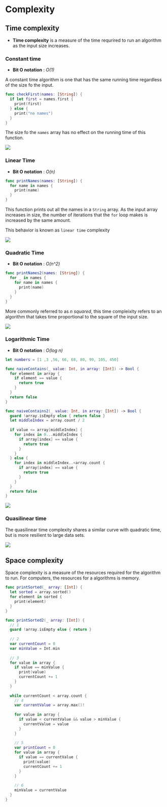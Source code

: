 # Complexity

## Time complexity

* __Time complexity__ is a measure of the time requrired to run an algorithm as the input size increases.

### Constant time

* __Bit O notation__ : _O(1)_

A constant time algorithm is one that has the same running time regardless of the size fo the input.

```Swift
func checkFirst(names: [String]) {
  if let first = names.first {
    print(first)
  } else {
    print("no names")
  }
}
```

The size fo the `names` array has no effect on the running time of this function.

![](/image/constant_time_graph.png)

### Linear Time

* __Bit O notation__ : _O(n)_

```Swift
func printNames(names: [String]) {
  for name in names {
    print(name)
  }
}
```

This function prints out all the names in a `String` array. As the input array increases in size, the number of iterations that the `for` loop makes is increased by the same amount.

This behavior is known as `linear time` complexity

![](/image/linear_time_graph.png)


### Quadratic Time

* __Bit O notation__ : _O(n^2)_

```Swift
func printNames2(names: [String]) {
  for _ in names {
    for name in names {
      print(name)
    }
  }
}
```

More commonly referred to as _n squared_, this time compleixity refers to an algorithm that takes time proportional to the square of the input size.

![](/image/quadratic_time_graph.png)

### Logarithmic Time

* __Bit O notation__ : _O(log n)_

```Swift
let numbers = [1 ,3 ,56, 66, 68, 80, 99, 105, 450]

func naiveContains(_ value: Int, in array: [Int]) -> Bool {
  for element in array {
    if element == value {
      return true
    }
  }
  return false
}
```

```Swift
func naiveContains2(_ value: Int, in array: [Int]) -> Bool {
  guard !array.isEmpty else { return false }
  let middleIndex = array.count / 2
  
  if value <= array[middleIndex] {
    for index in 0...middleIndex {
      if array[index] == value {
        return true
      }
    }
  } else {
    for index in middleIndex..<array.count {
      if array[index] == value {
        return true
      }
    }
  }
  return false
}
```

![](/image/logarithmic_time_graph.png)

### Quasilinear time

The quasilinear time complexity shares a similar curve with quadratic time, but is more resilient to large data sets.

![](/image/quasilinear_time_graph.png)

## Space complexity

Space complexity is a measure of the resources required for the algorithm to run. For computers, the resources for a algorithms is memory.

```Swift
func printSorted(_ array: [Int]) {
  let sorted = array.sorted()
  for element in sorted {
    print(element)
  }
}
```

```Swift
func printSorted2(_ array: [Int]) {
  // 1
  guard !array.isEmpty else { return }
  
  // 2
  var currentCount = 0
  var minValue = Int.min
  
  // 3
  for value in array {
    if value == minValue {
      print(value)
      currentCount += 1
    }
  }
  
  while currentCount < array.count {
    // 4
    var currentValue = array.max()!
    
    for value in array {
      if value < currentValue && value > minValue {
        currentValue = value
      }
    }
    
    // 5
    var printCount = 0
    for value in array {
      if value == currentValue {
        print(value)
        currentCount += 1
      }
    }
    
    // 6
    minValue = currentValue
  }
}
```

